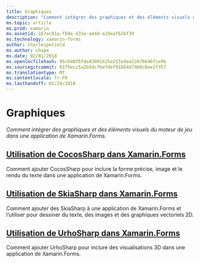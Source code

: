 ```yaml
---
title: Graphiques
description: "Comment intégrer des graphiques et des éléments visuels du moteur de jeu dans une application de Xamarin.Forms."
ms.topic: article
ms.prod: xamarin
ms.assetid: 167ec01a-fb9e-431e-a44d-a10eaf62bf39
ms.technology: xamarin-forms
author: charlespetzold
ms.author: chape
ms.date: 02/01/2018
ms.openlocfilehash: 95c640f6f4e43001625e25fe4ea22876646fce9b
ms.sourcegitcommit: 61f5ecc5a2b5dcfbefdef91664d7460c0ee2f357
ms.translationtype: MT
ms.contentlocale: fr-FR
ms.lasthandoff: 02/28/2018
---
```

# <a name="graphics"></a>Graphiques

_Comment intégrer des graphiques et des éléments visuels du moteur de jeu dans une application de Xamarin.Forms._

## <a name="using-cocossharp-in-xamarinformscocossharpmd"></a>[Utilisation de CocosSharp dans Xamarin.Forms](cocossharp.md)

Comment ajouter CocosSharp pour inclure la forme précise, image et le rendu du texte dans une application de Xamarin.Forms.

## <a name="using-skiasharp-in-xamarinformsskiasharpindexmd"></a>[Utilisation de SkiaSharp dans Xamarin.Forms](skiasharp/index.md)

Comment ajouter des SkiaSharp à une application de Xamarin.Forms et l’utiliser pour dessiner du texte, des images et des graphiques vectoriels 2D.

## <a name="using-urhosharp-in-xamarinformsurhosharpmd"></a>[Utilisation de UrhoSharp dans Xamarin.Forms](urhosharp.md)

Comment ajouter UrhoSharp pour inclure des visualisations 3D dans une application de Xamarin.Forms.
